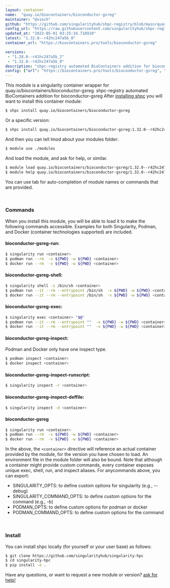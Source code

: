 ```yaml
---
layout: container
name:  "quay.io/biocontainers/bioconductor-gsreg"
maintainer: "@vsoch"
github: "https://github.com/singularityhub/shpc-registry/blob/main/quay.io/biocontainers/bioconductor-gsreg/container.yaml"
config_url: "https://raw.githubusercontent.com/singularityhub/shpc-registry/main/quay.io/biocontainers/bioconductor-gsreg/container.yaml"
updated_at: "2023-05-01 03:25:34.718910"
latest: "1.32.0--r42hc247a5b_0"
container_url: "https://biocontainers.pro/tools/bioconductor-gsreg"

versions:
 - "1.28.0--r41hc247a5b_2"
 - "1.32.0--r42hc247a5b_0"
description: "shpc-registry automated BioContainers addition for bioconductor-gsreg"
config: {"url": "https://biocontainers.pro/tools/bioconductor-gsreg", "maintainer": "@vsoch", "description": "shpc-registry automated BioContainers addition for bioconductor-gsreg", "latest": {"1.32.0--r42hc247a5b_0": "sha256:6432bc6a893aba262d70bd6525104760f32db4efc24d2a983eb2bcbf906dfdd8"}, "tags": {"1.28.0--r41hc247a5b_2": "sha256:991ab380c55033e4c78308ceb2417db0fea9497fedbc2eb195718d624fa24829", "1.32.0--r42hc247a5b_0": "sha256:6432bc6a893aba262d70bd6525104760f32db4efc24d2a983eb2bcbf906dfdd8"}, "docker": "quay.io/biocontainers/bioconductor-gsreg"}
---
```


This module is a singularity container wrapper for quay.io/biocontainers/bioconductor-gsreg.
shpc-registry automated BioContainers addition for bioconductor-gsreg
After [installing shpc](#install) you will want to install this container module:


```bash
$ shpc install quay.io/biocontainers/bioconductor-gsreg
```

Or a specific version:

```bash
$ shpc install quay.io/biocontainers/bioconductor-gsreg:1.32.0--r42hc247a5b_0
```

And then you can tell lmod about your modules folder:

```bash
$ module use ./modules
```

And load the module, and ask for help, or similar.

```bash
$ module load quay.io/biocontainers/bioconductor-gsreg/1.32.0--r42hc247a5b_0
$ module help quay.io/biocontainers/bioconductor-gsreg/1.32.0--r42hc247a5b_0
```

You can use tab for auto-completion of module names or commands that are provided.

<br>

### Commands

When you install this module, you will be able to load it to make the following commands accessible.
Examples for both Singularity, Podman, and Docker (container technologies supported) are included.

#### bioconductor-gsreg-run:

```bash
$ singularity run <container>
$ podman run --rm  -v ${PWD} -w ${PWD} <container>
$ docker run --rm  -v ${PWD} -w ${PWD} <container>
```

#### bioconductor-gsreg-shell:

```bash
$ singularity shell -s /bin/sh <container>
$ podman run --it --rm --entrypoint /bin/sh  -v ${PWD} -w ${PWD} <container>
$ docker run --it --rm --entrypoint /bin/sh  -v ${PWD} -w ${PWD} <container>
```

#### bioconductor-gsreg-exec:

```bash
$ singularity exec <container> "$@"
$ podman run --it --rm --entrypoint ""  -v ${PWD} -w ${PWD} <container> "$@"
$ docker run --it --rm --entrypoint ""  -v ${PWD} -w ${PWD} <container> "$@"
```

#### bioconductor-gsreg-inspect:

Podman and Docker only have one inspect type.

```bash
$ podman inspect <container>
$ docker inspect <container>
```

#### bioconductor-gsreg-inspect-runscript:

```bash
$ singularity inspect -r <container>
```

#### bioconductor-gsreg-inspect-deffile:

```bash
$ singularity inspect -d <container>
```



#### bioconductor-gsreg

```bash
$ singularity run <container>
$ podman run --rm  -v ${PWD} -w ${PWD} <container>
$ docker run --rm  -v ${PWD} -w ${PWD} <container>
```


In the above, the `<container>` directive will reference an actual container provided
by the module, for the version you have chosen to load. An environment file in the
module folder will also be bound. Note that although a container
might provide custom commands, every container exposes unique exec, shell, run, and
inspect aliases. For anycommands above, you can export:

 - SINGULARITY_OPTS: to define custom options for singularity (e.g., --debug)
 - SINGULARITY_COMMAND_OPTS: to define custom options for the command (e.g., -b)
 - PODMAN_OPTS: to define custom options for podman or docker
 - PODMAN_COMMAND_OPTS: to define custom options for the command

<br>

### Install

You can install shpc locally (for yourself or your user base) as follows:

```bash
$ git clone https://github.com/singularityhub/singularity-hpc
$ cd singularity-hpc
$ pip install -e .
```

Have any questions, or want to request a new module or version? [ask for help!](https://github.com/singularityhub/singularity-hpc/issues)
